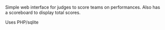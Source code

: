 Simple web interface for judges to score teams on performances. Also has a scoreboard to display total scores.

Uses PHP/sqlite

